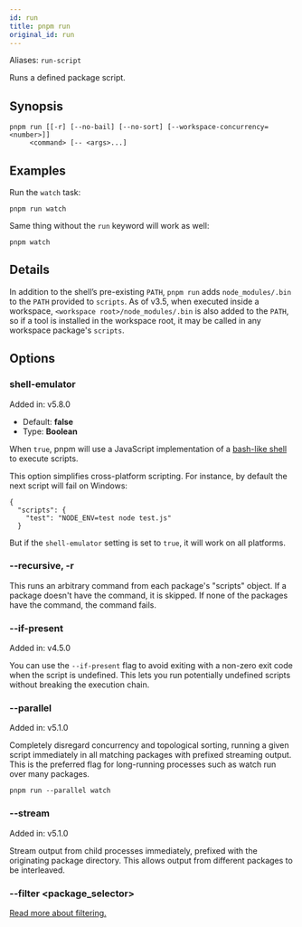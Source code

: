 ```yaml
---
id: run
title: pnpm run
original_id: run
---
```


Aliases: `run-script`

Runs a defined package script.

## Synopsis

```text
pnpm run [[-r] [--no-bail] [--no-sort] [--workspace-concurrency=<number>]]
     <command> [-- <args>...]
```

## Examples

Run the `watch` task:

```text
pnpm run watch
```

Same thing without the `run` keyword will work as well:

```text
pnpm watch
```

## Details

In addition to the shell’s pre-existing `PATH`, `pnpm run` adds `node_modules/.bin`
to the `PATH` provided to `scripts`. As of v3.5, when executed inside a workspace,
`<workspace root>/node_modules/.bin` is also added to the `PATH`, so if a tool
is installed in the workspace root, it may be called in any workspace package's `scripts`.

## Options

### shell-emulator

Added in: v5.8.0

* Default: **false**
* Type: **Boolean**

When `true`, pnpm will use a JavaScript implementation of a [bash-like shell](https://www.npmjs.com/package/@yarnpkg/shell) to execute scripts.

This option simplifies cross-platform scripting. For instance, by default the next script will fail on Windows:

```
{
  "scripts": {
    "test": "NODE_ENV=test node test.js"
  }
```

But if the `shell-emulator` setting is set to `true`, it will work on all platforms.

### --recursive, -r

This runs an arbitrary command from each package's "scripts" object.
If a package doesn't have the command, it is skipped.
If none of the packages have the command, the command fails.

### --if-present

Added in: v4.5.0

You can use the `--if-present` flag to avoid exiting with a non-zero exit code
when the script is undefined. This lets you run potentially undefined scripts
without breaking the execution chain.

### --parallel

Added in: v5.1.0

Completely disregard concurrency and topological sorting, running a given script
immediately in all matching packages with prefixed streaming output. This is the
preferred flag for long-running processes such as watch run over many packages.

```text
pnpm run --parallel watch
```

### --stream

Added in: v5.1.0

Stream output from child processes immediately, prefixed with the originating package directory.
This allows output from different packages to be interleaved.

### --filter &lt;package_selector>

[Read more about filtering.](../filtering)
